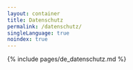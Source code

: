 ```yaml
---
layout: container
title: Datenschutz
permalink: /datenschutz/
singleLanguage: true
noindex: true
---
```

{% include pages/de_datenschutz.md %}
